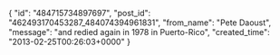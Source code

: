  {
   "id": "484715734897697",
   "post_id": "462493170453287_484074394961831",
   "from_name": "Pete Daoust",
   "message": "and redied again in 1978 in Puerto-Rico",
   "created_time": "2013-02-25T00:26:03+0000"
 }
